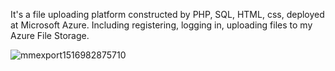 It's a file uploading platform constructed by PHP, SQL, HTML, css, deployed at Microsoft Azure. Including registering, logging in, uploading files to my Azure File Storage.

![mmexport1516982875710](https://user-images.githubusercontent.com/13906239/35449300-a9ef7f02-028a-11e8-8a50-45ca6229d775.png)
